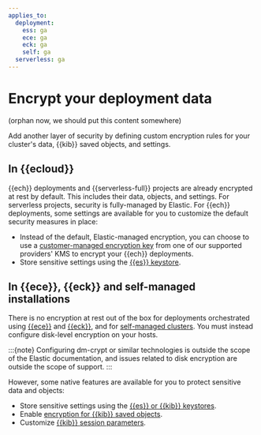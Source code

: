 ```yaml
---
applies_to:
  deployment:
    ess: ga
    ece: ga
    eck: ga
    self: ga
  serverless: ga
---
```


# Encrypt your deployment data

(orphan now, we should put this content somewhere)

Add another layer of security by defining custom encryption rules for your cluster's data, {{kib}} saved objects, and settings.

## In {{ecloud}}

{{ech}} deployments and {{serverless-full}} projects are already encrypted at rest by default. This includes their data, objects, and settings. For serverless projects, security is fully-managed by Elastic. For {{ech}} deployments, some settings are available for you to customize the default security measures in place:

- Instead of the default, Elastic-managed encryption, you can choose to use a [customer-managed encryption key](encrypt-deployment-with-customer-managed-encryption-key.md) from one of our supported providers' KMS to encrypt your {{ech}} deployments.
- Store sensitive settings using the [{{es}} keystore](secure-settings.md).

## In {{ece}}, {{eck}} and self-managed installations

There is no encryption at rest out of the box for deployments orchestrated using [{{ece}}](secure-your-elastic-cloud-enterprise-installation.md) and [{{eck}}](secure-your-eck-installation.md), and for [self-managed clusters](manually-configure-security-in-self-managed-cluster.md). You must instead configure disk-level encryption on your hosts. 

:::{note}
Configuring dm-crypt or similar technologies is outside the scope of the Elastic documentation, and issues related to disk encryption are outside the scope of support.
:::

However, some native features are available for you to protect sensitive data and objects:

- Store sensitive settings using the [{{es}} or {{kib}} keystores](secure-settings.md).
- Enable [encryption for {{kib}} saved objects](secure-saved-objects.md).
- Customize [{{kib}} session parameters](kibana-session-management.md).